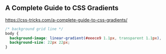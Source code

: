 ## A Complete Guide to CSS Gradients

https://css-tricks.com/a-complete-guide-to-css-gradients/


```css
/* background grid line */
body {
  background-image: linear-gradient(#eeece9 1.1px, transparent 1.1px), linear-gradient(to right,#eeece9 1.1px, #fdfdfc 1.1px);
  background-size: 22px 22px;
}
```

